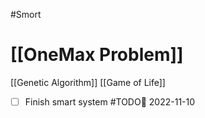 #Smort 
# [[OneMax Problem]]
[[Genetic Algorithm]]
[[Game of Life]]

- [ ] Finish smart system #TODO📅 2022-11-10 
